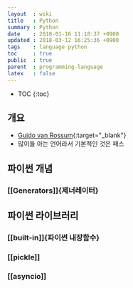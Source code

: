 ```yaml
---
layout  : wiki
title   : Python
summary : Python
date    : 2018-01-16 11:18:37 +0900
updated : 2018-03-12 16:25:36 +0900
tags    : language python
toc     : true
public  : true
parent  : programming-language
latex   : false
---
```

* TOC
{:toc}

## 개요
* [Guido van Rossum](https://gvanrossum.github.io/){:target="_blank"}
* 많이들 아는 언어라서 기본적인 것은 패스

## 파이썬 개념
### [[Generators]]{제너레이터}

## 파이썬 라이브러리
### [[built-in]]{파이썬 내장함수}
### [[pickle]]
### [[asyncio]]
